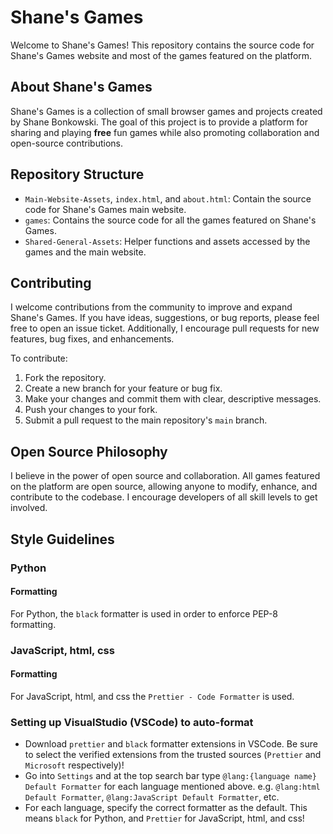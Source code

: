 # Shane's Games

Welcome to Shane's Games! This repository contains the source code for Shane's Games website and most of the games featured on the platform.

## About Shane's Games

Shane's Games is a collection of small browser games and projects created by Shane Bonkowski. The goal of this project is to provide a platform for sharing and playing __free__ fun games while also promoting collaboration and open-source contributions.

## Repository Structure

- `Main-Website-Assets`, `index.html`, and `about.html`: Contain the source code for Shane's Games main website.
- `games`: Contains the source code for all the games featured on Shane's Games.
- `Shared-General-Assets`: Helper functions and assets accessed by the games and the main website.

## Contributing

I welcome contributions from the community to improve and expand Shane's Games. If you have ideas, suggestions, or bug reports, please feel free to open an issue ticket. Additionally, I encourage pull requests for new features, bug fixes, and enhancements.

To contribute:
1. Fork the repository.
2. Create a new branch for your feature or bug fix.
3. Make your changes and commit them with clear, descriptive messages.
4. Push your changes to your fork.
5. Submit a pull request to the main repository's `main` branch.

## Open Source Philosophy

I believe in the power of open source and collaboration. All games featured on the platform are open source, allowing anyone to modify, enhance, and contribute to the codebase. I encourage developers of all skill levels to get involved.

## Style Guidelines

### Python
#### Formatting
For Python, the `black` formatter is used in order to enforce PEP-8 formatting. 

### JavaScript, html, css
#### Formatting
For JavaScript, html, and css the `Prettier - Code Formatter` is used.

### Setting up VisualStudio (VSCode) to auto-format
- Download `prettier` and `black` formatter extensions in VSCode. Be sure to select the verified extensions from the trusted sources (`Prettier` and `Microsoft` respectively)!
- Go into `Settings` and at the top search bar type `@lang:{language name} Default Formatter` for each language mentioned above. e.g. `@lang:html Default Formatter`, `@lang:JavaScript Default Formatter`, etc.
- For each language, specify the correct formatter as the default. This means `black` for Python, and `Prettier` for JavaScript, html, and css!

